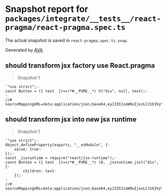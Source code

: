 # Snapshot report for `packages/integrate/__tests__/react-pragma/react-pragma.spec.ts`

The actual snapshot is saved in `react-pragma.spec.ts.snap`.

Generated by [AVA](https://avajs.dev).

## should transform jsx factory use React.pragma

> Snapshot 1

    `"use strict";␊
    const Button = ({ text  })=>/*#__PURE__*/ h("div", null, text);␊
    ␊
    //# sourceMappingURL=data:application/json;base64,eyJ2ZXJzaW9uIjozLCJzb3VyY2VzIjpbInRlc3QudHN4Il0sInNvdXJjZXNDb250ZW50IjpbIlxuICBjb25zdCBCdXR0b24gPSAoeyB0ZXh0IH0pID0+IChcbiAgICA8ZGl2PlxuICAgICAge3RleHR9XG4gICAgPC9kaXY+XG4gIClcbiJdLCJuYW1lcyI6WyJCdXR0b24iLCJ0ZXh0IiwiZGl2Il0sIm1hcHBpbmdzIjoiO0FBQ0UsTUFBTUEsU0FBUyxDQUFDLEVBQUVDLEtBQUksRUFBRSxpQkFDdEIsRUFBQ0MsYUFDRUQifQ==`

## should transform jsx into new jsx runtime

> Snapshot 1

    `"use strict";␊
    Object.defineProperty(exports, "__esModule", {␊
        value: true␊
    });␊
    const _jsxruntime = require("react/jsx-runtime");␊
    const Button = ({ text  })=>/*#__PURE__*/ (0, _jsxruntime.jsx)("div", {␊
            children: text␊
        });␊
    ␊
    //# sourceMappingURL=data:application/json;base64,eyJ2ZXJzaW9uIjozLCJzb3VyY2VzIjpbInRlc3QudHN4Il0sInNvdXJjZXNDb250ZW50IjpbIlxuICBjb25zdCBCdXR0b24gPSAoeyB0ZXh0IH0pID0+IChcbiAgICA8ZGl2PlxuICAgICAge3RleHR9XG4gICAgPC9kaXY+XG4gIClcbiJdLCJuYW1lcyI6WyJCdXR0b24iLCJ0ZXh0IiwiZGl2Il0sIm1hcHBpbmdzIjoiOzs7OztBQUNFLE1BQU1BLFNBQVMsQ0FBQyxFQUFFQyxLQUFJLEVBQUUsaUJBQ3RCLHFCQUFDQztrQkFDRUQifQ==`
